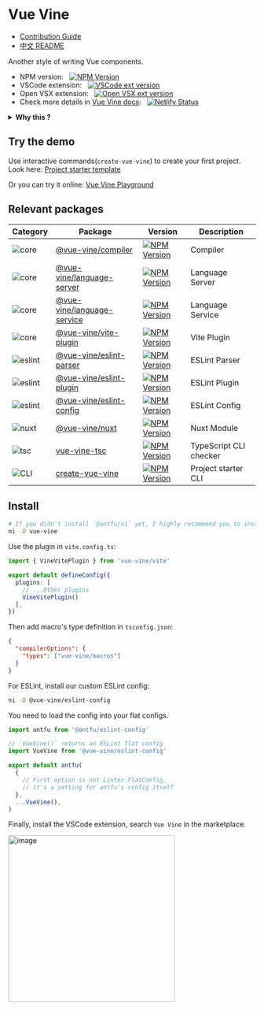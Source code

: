 # Vue Vine

- [Contribution Guide](./CONTRIBUTING.md)
- [中文 README](./README-CN.md)

Another style of writing Vue components.

- NPM version: &nbsp; [![NPM Version](https://img.shields.io/npm/v/vue-vine)](https://www.npmjs.com/package/vue-vine)
- VSCode extension: &nbsp; [![VSCode ext version](https://img.shields.io/visual-studio-marketplace/v/shenqingchuan.vue-vine-extension)](https://marketplace.visualstudio.com/items?itemName=shenqingchuan.vue-vine-extension)
- Open VSX extension: &nbsp; [![Open VSX ext version](https://img.shields.io/open-vsx/v/shenqingchuan/vue-vine-extension)](https://open-vsx.org/extension/shenqingchuan/vue-vine-extension)
- Check more details in [Vue Vine docs](https://vue-vine.dev): &nbsp; [![Netlify Status](https://api.netlify.com/api/v1/badges/ff99c4c5-2766-4716-81db-599ce4346647/deploy-status)](https://app.netlify.com/sites/vue-vine/deploys)

<details>
  <summary>
    <b>Why this ?</b>
  </summary>
  <br>

  There are many discussions in community that hopes for a solution that supports writing multiple Vue components in a single file. That's why `Vue Vine` was born.

  `Vue Vine` was designed to provide more flexibility of managing Vue components. It is a parallel style to SFC.

  Take a quick view:

  ![Quick view](./packages/docs/src/public/highlight-demo.png)

</details>

## Try the demo

Use interactive commands(`create-vue-vine`) to create your first project. Look here: [Project starter template](https://vue-vine.dev/introduction/ecosystem.html#project-starter-template)

Or you can try it online: [Vue Vine Playground](https://stackblitz.com/~/github.com/vue-vine/stackblitz-playground)

## Relevant packages

| Category | Package | Version | Description |
| --- | --- | --- | --- |
| ![core](https://img.shields.io/badge/vue_vine-core-blue) | [@vue-vine/compiler](./packages/compiler) | [![NPM Version](https://img.shields.io/npm/v/@vue-vine/compiler)](https://www.npmjs.com/package/@vue-vine/compiler) | Compiler |
| ![core](https://img.shields.io/badge/vue_vine-core-blue) | [@vue-vine/language-server](./packages/language-server) | [![NPM Version](https://img.shields.io/npm/v/@vue-vine/language-server)](https://www.npmjs.com/package/@vue-vine/language-server) | Language Server |
| ![core](https://img.shields.io/badge/vue_vine-core-blue) | [@vue-vine/language-service](./packages/language-service) | [![NPM Version](https://img.shields.io/npm/v/@vue-vine/language-service)](https://www.npmjs.com/package/@vue-vine/language-service) | Language Service |
| ![core](https://img.shields.io/badge/vue_vine-core-blue) | [@vue-vine/vite-plugin](./packages/vite-plugin) | [![NPM Version](https://img.shields.io/npm/v/@vue-vine/vite-plugin)](https://www.npmjs.com/package/@vue-vine/vite-plugin) | Vite Plugin |
| ![eslint](https://img.shields.io/badge/vue_vine-eslint-gold) | [@vue-vine/eslint-parser](./packages/eslint-parser) | [![NPM Version](https://img.shields.io/npm/v/@vue-vine/eslint-parser)](https://www.npmjs.com/package/@vue-vine/eslint-parser) | ESLint Parser |
| ![eslint](https://img.shields.io/badge/vue_vine-eslint-gold) | [@vue-vine/eslint-plugin](./packages/eslint-plugin) | [![NPM Version](https://img.shields.io/npm/v/@vue-vine/eslint-plugin)](https://www.npmjs.com/package/@vue-vine/eslint-plugin) | ESLint Plugin |
| ![eslint](https://img.shields.io/badge/vue_vine-eslint-gold) | [@vue-vine/eslint-config](./packages/eslint-config) | [![NPM Version](https://img.shields.io/npm/v/@vue-vine/eslint-config)](https://www.npmjs.com/package/@vue-vine/eslint-config) | ESLint Config |
| ![nuxt](https://img.shields.io/badge/vue_vine-nuxt-green) | [@vue-vine/nuxt](./packages/nuxt-module) | [![NPM Version](https://img.shields.io/npm/v/@vue-vine/nuxt)](https://www.npmjs.com/package/@vue-vine/nuxt) | Nuxt Module |
| ![tsc](https://img.shields.io/badge/vue_vine-tsc-violet) | [vue-vine-tsc](./packages/tsc) | [![NPM Version](https://img.shields.io/npm/v/vue-vine-tsc)](https://www.npmjs.com/package/vue-vine-tsc) | TypeScript CLI checker |
| ![CLI](https://img.shields.io/badge/vue_vine-cli-cyan) | [create-vue-vine](./packages/create-vue-vine) | [![NPM Version](https://img.shields.io/npm/v/create-vue-vine)](https://www.npmjs.com/package/create-vue-vine) | Project starter CLI |

## Install

```bash
# If you didn't install `@antfu/ni` yet, I highly recommend you to install it.
ni -D vue-vine
```

Use the plugin in `vite.config.ts`:

```ts
import { VineVitePlugin } from 'vue-vine/vite'

export default defineConfig({
  plugins: [
    // ...Other plugins
    VineVitePlugin()
  ],
})
```

Then add macro's type definition in `tsconfig.json`:

```json
{
  "compilerOptions": {
    "types": ["vue-vine/macros"]
  }
}
```

For ESLint, install our custom ESLint config:

```bash
ni -D @vue-vine/eslint-config
```

You need to load the config into your flat configs.

```js
import antfu from '@antfu/eslint-config'

// `VueVine()` returns an ESLint flat config
import VueVine from '@vue-vine/eslint-config'

export default antfu(
  {
    // First option is not Linter.FlatConfig,
    // it's a setting for antfu's config itself
  },
  ...VueVine(),
)
```

Finally, install the VSCode extension, search `Vue Vine` in the marketplace.

<img width="339" alt="image" src="https://github.com/vue-vine/vue-vine/assets/46062972/d86867d3-5a63-4541-b318-f5543f90cf0e">
